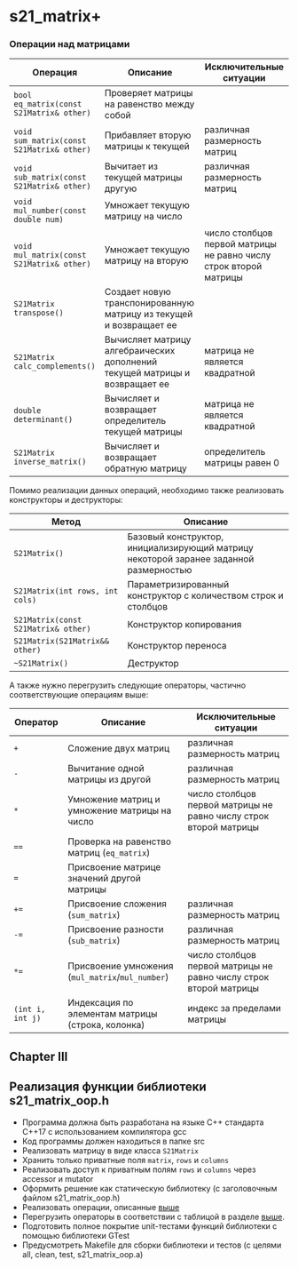 # s21_matrix+

### Операции над матрицами

| Операция    | Описание   | Исключительные ситуации |
| ----------- | ----------- | ----------- |
| `bool eq_matrix(const S21Matrix& other)` | Проверяет матрицы на равенство между собой |  |
| `void sum_matrix(const S21Matrix& other)` | Прибавляет вторую матрицы к текущей | различная размерность матриц |
| `void sub_matrix(const S21Matrix& other)` | Вычитает из текущей матрицы другую | различная размерность матриц |
| `void mul_number(const double num)` | Умножает текущую матрицу на число |  |
| `void mul_matrix(const S21Matrix& other)` | Умножает текущую матрицу на вторую | число столбцов первой матрицы не равно числу строк второй матрицы |
| `S21Matrix transpose()` | Создает новую транспонированную матрицу из текущей и возвращает ее |  |
| `S21Matrix calc_complements()` | Вычисляет матрицу алгебраических дополнений текущей матрицы и возвращает ее | матрица не является квадратной |
| `double determinant()` | Вычисляет и возвращает определитель текущей матрицы | матрица не является квадратной |
| `S21Matrix inverse_matrix()` | Вычисляет и возвращает обратную матрицу | определитель матрицы равен 0 |

Помимо реализации данных операций, необходимо также реализовать конструкторы и деструкторы:

| Метод    | Описание   |
| ----------- | ----------- |
| `S21Matrix()` | Базовый конструктор, инициализирующий матрицу некоторой заранее заданной размерностью |  
| `S21Matrix(int rows, int cols)` | Параметризированный конструктор с количеством строк и столбцов | 
| `S21Matrix(const S21Matrix& other)` | Конструктор копирования |
| `S21Matrix(S21Matrix&& other)` | Конструктор переноса |
| `~S21Matrix()` | Деструктор |

А также нужно перегрузить следующие операторы, частично соответствующие операциям выше:

| Оператор    | Описание   | Исключительные ситуации |
| ----------- | ----------- | ----------- |
| `+`      | Сложение двух матриц  | различная размерность матриц |
| `-`   | Вычитание одной матрицы из другой | различная размерность матриц |
| `*`  | Умножение матриц и умножение матрицы на число | число столбцов первой матрицы не равно числу строк второй матрицы |
| `==`  | Проверка на равенство матриц (`eq_matrix`) | |
| `=`  | Присвоение матрице значений другой матрицы | |
| `+=`  | Присвоение сложения (`sum_matrix`)   | различная размерность матриц |
| `-=`  | Присвоение разности (`sub_matrix`) | различная размерность матриц |
| `*=`  | Присвоение умножения (`mul_matrix`/`mul_number`) | число столбцов первой матрицы не равно числу строк второй матрицы |
| `(int i, int j)`  | Индексация по элементам матрицы (строка, колонка) | индекс за пределами матрицы |


## Chapter III

## Реализация функции библиотеки s21_matrix_oop.h

- Программа должна быть разработана на языке C++ стандарта C++17 с использованием компилятора gcc
- Код программы должен находиться в папке src
- Реализовать матрицу в виде класса `S21Matrix`
- Хранить только приватные поля `matrix`, `rows` и `columns`
- Реализовать доступ к приватным полям `rows` и `columns` через accessor и mutator
- Оформить решение как статическую библиотеку (с заголовочным файлом s21_matrix_oop.h)
- Реализовать операции, описанные [выше](#операции-над-матрицами)
- Перегрузить операторы в соответствии с таблицой в разделе [выше](#операции-над-матрицами).
- Подготовить полное покрытие unit-тестами функций библиотеки c помощью библиотеки GTest
- Предусмотреть Makefile для сборки библиотеки и тестов (с целями all, clean, test, s21_matrix_oop.a)

